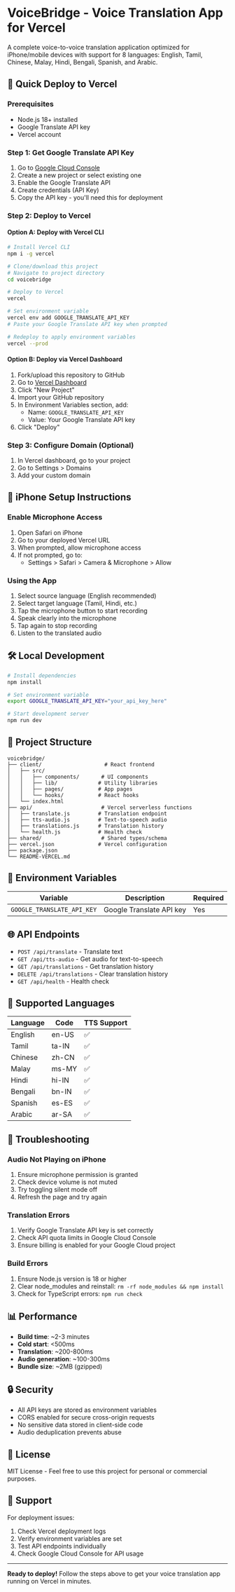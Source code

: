 # VoiceBridge - Voice Translation App for Vercel

A complete voice-to-voice translation application optimized for iPhone/mobile devices with support for 8 languages: English, Tamil, Chinese, Malay, Hindi, Bengali, Spanish, and Arabic.

## 🚀 Quick Deploy to Vercel

### Prerequisites
- Node.js 18+ installed
- Google Translate API key
- Vercel account

### Step 1: Get Google Translate API Key
1. Go to [Google Cloud Console](https://console.cloud.google.com/)
2. Create a new project or select existing one
3. Enable the Google Translate API
4. Create credentials (API Key)
5. Copy the API key - you'll need this for deployment

### Step 2: Deploy to Vercel

#### Option A: Deploy with Vercel CLI
```bash
# Install Vercel CLI
npm i -g vercel

# Clone/download this project
# Navigate to project directory
cd voicebridge

# Deploy to Vercel
vercel

# Set environment variable
vercel env add GOOGLE_TRANSLATE_API_KEY
# Paste your Google Translate API key when prompted

# Redeploy to apply environment variables
vercel --prod
```

#### Option B: Deploy via Vercel Dashboard
1. Fork/upload this repository to GitHub
2. Go to [Vercel Dashboard](https://vercel.com/dashboard)
3. Click "New Project"
4. Import your GitHub repository
5. In Environment Variables section, add:
   - Name: `GOOGLE_TRANSLATE_API_KEY`
   - Value: Your Google Translate API key
6. Click "Deploy"

### Step 3: Configure Domain (Optional)
1. In Vercel dashboard, go to your project
2. Go to Settings > Domains
3. Add your custom domain

## 📱 iPhone Setup Instructions

### Enable Microphone Access
1. Open Safari on iPhone
2. Go to your deployed Vercel URL
3. When prompted, allow microphone access
4. If not prompted, go to:
   - Settings > Safari > Camera & Microphone > Allow

### Using the App
1. Select source language (English recommended)
2. Select target language (Tamil, Hindi, etc.)
3. Tap the microphone button to start recording
4. Speak clearly into the microphone
5. Tap again to stop recording
6. Listen to the translated audio

## 🛠 Local Development

```bash
# Install dependencies
npm install

# Set environment variable
export GOOGLE_TRANSLATE_API_KEY="your_api_key_here"

# Start development server
npm run dev
```

## 📁 Project Structure

```
voicebridge/
├── client/                    # React frontend
│   ├── src/
│   │   ├── components/       # UI components
│   │   ├── lib/             # Utility libraries
│   │   ├── pages/           # App pages
│   │   └── hooks/           # React hooks
│   └── index.html
├── api/                      # Vercel serverless functions
│   ├── translate.js         # Translation endpoint
│   ├── tts-audio.js         # Text-to-speech audio
│   ├── translations.js      # Translation history
│   └── health.js            # Health check
├── shared/                   # Shared types/schema
├── vercel.json              # Vercel configuration
├── package.json
└── README-VERCEL.md
```

## 🔧 Environment Variables

| Variable | Description | Required |
|----------|-------------|----------|
| `GOOGLE_TRANSLATE_API_KEY` | Google Translate API key | Yes |

## 🌐 API Endpoints

- `POST /api/translate` - Translate text
- `GET /api/tts-audio` - Get audio for text-to-speech
- `GET /api/translations` - Get translation history
- `DELETE /api/translations` - Clear translation history
- `GET /api/health` - Health check

## 🎯 Supported Languages

| Language | Code | TTS Support |
|----------|------|-------------|
| English | en-US | ✅ |
| Tamil | ta-IN | ✅ |
| Chinese | zh-CN | ✅ |
| Malay | ms-MY | ✅ |
| Hindi | hi-IN | ✅ |
| Bengali | bn-IN | ✅ |
| Spanish | es-ES | ✅ |
| Arabic | ar-SA | ✅ |

## 🔧 Troubleshooting

### Audio Not Playing on iPhone
1. Ensure microphone permission is granted
2. Check device volume is not muted
3. Try toggling silent mode off
4. Refresh the page and try again

### Translation Errors
1. Verify Google Translate API key is set correctly
2. Check API quota limits in Google Cloud Console
3. Ensure billing is enabled for your Google Cloud project

### Build Errors
1. Ensure Node.js version is 18 or higher
2. Clear node_modules and reinstall: `rm -rf node_modules && npm install`
3. Check for TypeScript errors: `npm run check`

## 📊 Performance

- **Build time**: ~2-3 minutes
- **Cold start**: <500ms
- **Translation**: ~200-800ms
- **Audio generation**: ~100-300ms
- **Bundle size**: ~2MB (gzipped)

## 🔒 Security

- All API keys are stored as environment variables
- CORS enabled for secure cross-origin requests
- No sensitive data stored in client-side code
- Audio deduplication prevents abuse

## 📄 License

MIT License - Feel free to use this project for personal or commercial purposes.

## 🤝 Support

For deployment issues:
1. Check Vercel deployment logs
2. Verify environment variables are set
3. Test API endpoints individually
4. Check Google Cloud Console for API usage

---

**Ready to deploy!** Follow the steps above to get your voice translation app running on Vercel in minutes.